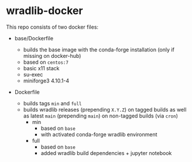 # wradlib-docker

This repo consists of two docker files:

- base/Dockerfile
    - builds the base image with the conda-forge installation (only if missing on docker-hub)
    - based on `centos:7`
    - basic x11 stack
    - su-exec
    - miniforge3 4.10.1-4

- Dockerfile
    - builds tags `min` and `full`
    - builds wradlib releases (prepending `X.Y.Z`) on tagged builds as well as latest `main` (prepending `main`) on non-tagged builds (via `cron`)
         - min
            - based on `base`
            - with activated conda-forge wradlib environment
        - full
            - based on `base`
            - added wradlib build dependencies + jupyter notebook
